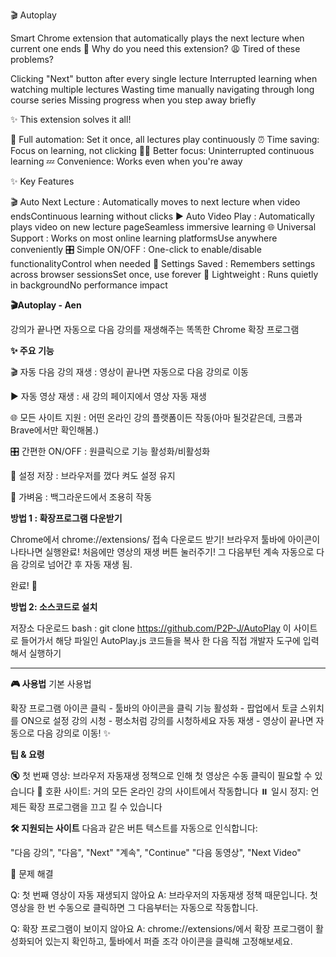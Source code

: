 🎬 Autoplay

Smart Chrome extension that automatically plays the next lecture when current one ends
🤔 Why do you need this extension?
😩 Tired of these problems?

Clicking "Next" button after every single lecture
Interrupted learning when watching multiple lectures
Wasting time manually navigating through long course series
Missing progress when you step away briefly

✨ This extension solves it all!

🎯 Full automation: Set it once, all lectures play continuously
⏰ Time saving: Focus on learning, not clicking
🧘‍♂️ Better focus: Uninterrupted continuous learning
💤 Convenience: Works even when you're away

✨ Key Features

🎬 Auto Next Lecture : Automatically moves to next lecture when video endsContinuous learning without clicks
▶️ Auto Video Play : Automatically plays video on new lecture pageSeamless immersive learning
🌐 Universal Support : Works on most online learning platformsUse anywhere conveniently
🎛️ Simple ON/OFF : One-click to enable/disable functionalityControl when needed
💾 Settings Saved : Remembers settings across browser sessionsSet once, use forever
🚀 Lightweight : Runs quietly in backgroundNo performance impact

**🎬Autoplay - Aen**

강의가 끝나면 자동으로 다음 강의를 재생해주는 똑똑한 Chrome 확장 프로그램

**✨ 주요 기능**

🎬 자동 다음 강의 재생 : 영상이 끝나면 자동으로 다음 강의로 이동

▶️ 자동 영상 재생 : 새 강의 페이지에서 영상 자동 재생

🌐 모든 사이트 지원 : 어떤 온라인 강의 플랫폼이든 작동(아마 될것같은데, 크롬과 Brave에서만 확인해봄.)

🎛️ 간편한 ON/OFF : 원클릭으로 기능 활성화/비활성화

💾 설정 저장 : 브라우저를 껐다 켜도 설정 유지

🚀 가벼움 : 백그라운드에서 조용히 작동

**방법 1 : 확장프로그램 다운받기**

Chrome에서 chrome://extensions/ 접속
다운로드 받기!
브라우저 툴바에 아이콘이 나타나면 실행완료!
처음에만 영상의 재생 버튼 눌러주기!
그 다음부턴 계속 자동으로 다음 강의로 넘어간 후 자동 재생 됨.

완료! 🎉

**방법 2: 소스코드로 설치**

저장소 다운로드
bash : git clone https://github.com/P2P-J/AutoPlay
이 사이트로 들어가서 해당 파일인 AutoPlay.js 코드들을 복사 한 다음 직접 개발자 도구에 입력해서 실행하기

---

**🎮 사용법**
기본 사용법

확장 프로그램 아이콘 클릭 - 툴바의 아이콘을 클릭
기능 활성화 - 팝업에서 토글 스위치를 ON으로 설정
강의 시청 - 평소처럼 강의를 시청하세요
자동 재생 - 영상이 끝나면 자동으로 다음 강의로 이동! ✨

**팁 & 요령**

🔇 첫 번째 영상: 브라우저 자동재생 정책으로 인해 첫 영상은 수동 클릭이 필요할 수 있습니다
🎯 호환 사이트: 거의 모든 온라인 강의 사이트에서 작동합니다
⏸️ 일시 정지: 언제든 확장 프로그램을 끄고 킬 수 있습니다

**🛠️ 지원되는 사이트**
다음과 같은 버튼 텍스트를 자동으로 인식합니다:

"다음 강의", "다음", "Next"
"계속", "Continue"
"다음 동영상", "Next Video"

🐛 문제 해결

Q: 첫 번째 영상이 자동 재생되지 않아요
A: 브라우저의 자동재생 정책 때문입니다. 첫 영상을 한 번 수동으로 클릭하면 그 다음부터는 자동으로 작동합니다.

Q: 확장 프로그램이 보이지 않아요
A: chrome://extensions/에서 확장 프로그램이 활성화되어 있는지 확인하고, 툴바에서 퍼즐 조각 아이콘을 클릭해 고정해보세요.
